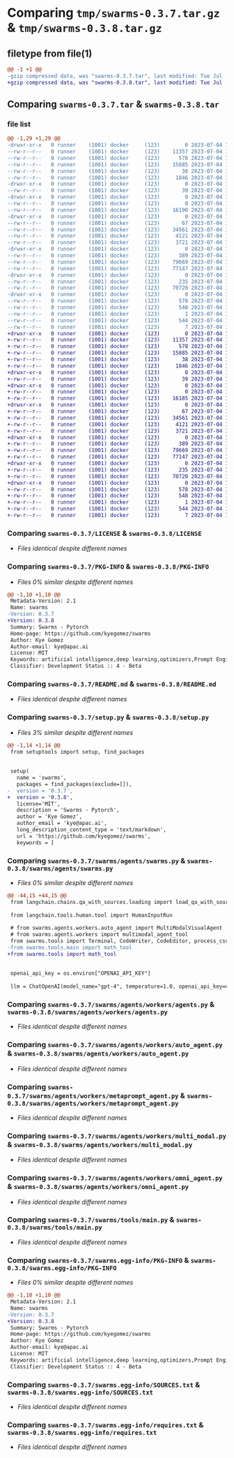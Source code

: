 # Comparing `tmp/swarms-0.3.7.tar.gz` & `tmp/swarms-0.3.8.tar.gz`

## filetype from file(1)

```diff
@@ -1 +1 @@
-gzip compressed data, was "swarms-0.3.7.tar", last modified: Tue Jul  4 13:51:24 2023, max compression
+gzip compressed data, was "swarms-0.3.8.tar", last modified: Tue Jul  4 13:54:17 2023, max compression
```

## Comparing `swarms-0.3.7.tar` & `swarms-0.3.8.tar`

### file list

```diff
@@ -1,29 +1,29 @@
-drwxr-xr-x   0 runner    (1001) docker     (123)        0 2023-07-04 13:51:24.154787 swarms-0.3.7/
--rw-r--r--   0 runner    (1001) docker     (123)    11357 2023-07-04 13:51:14.000000 swarms-0.3.7/LICENSE
--rw-r--r--   0 runner    (1001) docker     (123)      578 2023-07-04 13:51:24.154787 swarms-0.3.7/PKG-INFO
--rw-r--r--   0 runner    (1001) docker     (123)    15885 2023-07-04 13:51:14.000000 swarms-0.3.7/README.md
--rw-r--r--   0 runner    (1001) docker     (123)       38 2023-07-04 13:51:24.154787 swarms-0.3.7/setup.cfg
--rw-r--r--   0 runner    (1001) docker     (123)     1846 2023-07-04 13:51:14.000000 swarms-0.3.7/setup.py
-drwxr-xr-x   0 runner    (1001) docker     (123)        0 2023-07-04 13:51:24.150787 swarms-0.3.7/swarms/
--rw-r--r--   0 runner    (1001) docker     (123)       39 2023-07-04 13:51:14.000000 swarms-0.3.7/swarms/__init__.py
-drwxr-xr-x   0 runner    (1001) docker     (123)        0 2023-07-04 13:51:24.150787 swarms-0.3.7/swarms/agents/
--rw-r--r--   0 runner    (1001) docker     (123)        0 2023-07-04 13:51:14.000000 swarms-0.3.7/swarms/agents/__init__.py
--rw-r--r--   0 runner    (1001) docker     (123)    16190 2023-07-04 13:51:14.000000 swarms-0.3.7/swarms/agents/swarms.py
-drwxr-xr-x   0 runner    (1001) docker     (123)        0 2023-07-04 13:51:24.154787 swarms-0.3.7/swarms/agents/workers/
--rw-r--r--   0 runner    (1001) docker     (123)       67 2023-07-04 13:51:14.000000 swarms-0.3.7/swarms/agents/workers/__init__.py
--rw-r--r--   0 runner    (1001) docker     (123)    34561 2023-07-04 13:51:14.000000 swarms-0.3.7/swarms/agents/workers/agents.py
--rw-r--r--   0 runner    (1001) docker     (123)     4121 2023-07-04 13:51:14.000000 swarms-0.3.7/swarms/agents/workers/auto_agent.py
--rw-r--r--   0 runner    (1001) docker     (123)     3721 2023-07-04 13:51:14.000000 swarms-0.3.7/swarms/agents/workers/metaprompt_agent.py
-drwxr-xr-x   0 runner    (1001) docker     (123)        0 2023-07-04 13:51:24.154787 swarms-0.3.7/swarms/agents/workers/models/
--rw-r--r--   0 runner    (1001) docker     (123)      389 2023-07-04 13:51:14.000000 swarms-0.3.7/swarms/agents/workers/models/__init__.py
--rw-r--r--   0 runner    (1001) docker     (123)    79669 2023-07-04 13:51:14.000000 swarms-0.3.7/swarms/agents/workers/multi_modal.py
--rw-r--r--   0 runner    (1001) docker     (123)    77147 2023-07-04 13:51:14.000000 swarms-0.3.7/swarms/agents/workers/omni_agent.py
-drwxr-xr-x   0 runner    (1001) docker     (123)        0 2023-07-04 13:51:24.154787 swarms-0.3.7/swarms/tools/
--rw-r--r--   0 runner    (1001) docker     (123)      235 2023-07-04 13:51:14.000000 swarms-0.3.7/swarms/tools/__init__.py
--rw-r--r--   0 runner    (1001) docker     (123)    70720 2023-07-04 13:51:14.000000 swarms-0.3.7/swarms/tools/main.py
-drwxr-xr-x   0 runner    (1001) docker     (123)        0 2023-07-04 13:51:24.150787 swarms-0.3.7/swarms.egg-info/
--rw-r--r--   0 runner    (1001) docker     (123)      578 2023-07-04 13:51:24.000000 swarms-0.3.7/swarms.egg-info/PKG-INFO
--rw-r--r--   0 runner    (1001) docker     (123)      548 2023-07-04 13:51:24.000000 swarms-0.3.7/swarms.egg-info/SOURCES.txt
--rw-r--r--   0 runner    (1001) docker     (123)        1 2023-07-04 13:51:24.000000 swarms-0.3.7/swarms.egg-info/dependency_links.txt
--rw-r--r--   0 runner    (1001) docker     (123)      544 2023-07-04 13:51:24.000000 swarms-0.3.7/swarms.egg-info/requires.txt
--rw-r--r--   0 runner    (1001) docker     (123)        7 2023-07-04 13:51:24.000000 swarms-0.3.7/swarms.egg-info/top_level.txt
+drwxr-xr-x   0 runner    (1001) docker     (123)        0 2023-07-04 13:54:17.458953 swarms-0.3.8/
+-rw-r--r--   0 runner    (1001) docker     (123)    11357 2023-07-04 13:54:06.000000 swarms-0.3.8/LICENSE
+-rw-r--r--   0 runner    (1001) docker     (123)      578 2023-07-04 13:54:17.458953 swarms-0.3.8/PKG-INFO
+-rw-r--r--   0 runner    (1001) docker     (123)    15885 2023-07-04 13:54:06.000000 swarms-0.3.8/README.md
+-rw-r--r--   0 runner    (1001) docker     (123)       38 2023-07-04 13:54:17.458953 swarms-0.3.8/setup.cfg
+-rw-r--r--   0 runner    (1001) docker     (123)     1846 2023-07-04 13:54:06.000000 swarms-0.3.8/setup.py
+drwxr-xr-x   0 runner    (1001) docker     (123)        0 2023-07-04 13:54:17.458953 swarms-0.3.8/swarms/
+-rw-r--r--   0 runner    (1001) docker     (123)       39 2023-07-04 13:54:06.000000 swarms-0.3.8/swarms/__init__.py
+drwxr-xr-x   0 runner    (1001) docker     (123)        0 2023-07-04 13:54:17.458953 swarms-0.3.8/swarms/agents/
+-rw-r--r--   0 runner    (1001) docker     (123)        0 2023-07-04 13:54:06.000000 swarms-0.3.8/swarms/agents/__init__.py
+-rw-r--r--   0 runner    (1001) docker     (123)    16185 2023-07-04 13:54:06.000000 swarms-0.3.8/swarms/agents/swarms.py
+drwxr-xr-x   0 runner    (1001) docker     (123)        0 2023-07-04 13:54:17.458953 swarms-0.3.8/swarms/agents/workers/
+-rw-r--r--   0 runner    (1001) docker     (123)       67 2023-07-04 13:54:06.000000 swarms-0.3.8/swarms/agents/workers/__init__.py
+-rw-r--r--   0 runner    (1001) docker     (123)    34561 2023-07-04 13:54:06.000000 swarms-0.3.8/swarms/agents/workers/agents.py
+-rw-r--r--   0 runner    (1001) docker     (123)     4121 2023-07-04 13:54:06.000000 swarms-0.3.8/swarms/agents/workers/auto_agent.py
+-rw-r--r--   0 runner    (1001) docker     (123)     3721 2023-07-04 13:54:06.000000 swarms-0.3.8/swarms/agents/workers/metaprompt_agent.py
+drwxr-xr-x   0 runner    (1001) docker     (123)        0 2023-07-04 13:54:17.458953 swarms-0.3.8/swarms/agents/workers/models/
+-rw-r--r--   0 runner    (1001) docker     (123)      389 2023-07-04 13:54:06.000000 swarms-0.3.8/swarms/agents/workers/models/__init__.py
+-rw-r--r--   0 runner    (1001) docker     (123)    79669 2023-07-04 13:54:06.000000 swarms-0.3.8/swarms/agents/workers/multi_modal.py
+-rw-r--r--   0 runner    (1001) docker     (123)    77147 2023-07-04 13:54:06.000000 swarms-0.3.8/swarms/agents/workers/omni_agent.py
+drwxr-xr-x   0 runner    (1001) docker     (123)        0 2023-07-04 13:54:17.458953 swarms-0.3.8/swarms/tools/
+-rw-r--r--   0 runner    (1001) docker     (123)      235 2023-07-04 13:54:06.000000 swarms-0.3.8/swarms/tools/__init__.py
+-rw-r--r--   0 runner    (1001) docker     (123)    70720 2023-07-04 13:54:06.000000 swarms-0.3.8/swarms/tools/main.py
+drwxr-xr-x   0 runner    (1001) docker     (123)        0 2023-07-04 13:54:17.458953 swarms-0.3.8/swarms.egg-info/
+-rw-r--r--   0 runner    (1001) docker     (123)      578 2023-07-04 13:54:17.000000 swarms-0.3.8/swarms.egg-info/PKG-INFO
+-rw-r--r--   0 runner    (1001) docker     (123)      548 2023-07-04 13:54:17.000000 swarms-0.3.8/swarms.egg-info/SOURCES.txt
+-rw-r--r--   0 runner    (1001) docker     (123)        1 2023-07-04 13:54:17.000000 swarms-0.3.8/swarms.egg-info/dependency_links.txt
+-rw-r--r--   0 runner    (1001) docker     (123)      544 2023-07-04 13:54:17.000000 swarms-0.3.8/swarms.egg-info/requires.txt
+-rw-r--r--   0 runner    (1001) docker     (123)        7 2023-07-04 13:54:17.000000 swarms-0.3.8/swarms.egg-info/top_level.txt
```

### Comparing `swarms-0.3.7/LICENSE` & `swarms-0.3.8/LICENSE`

 * *Files identical despite different names*

### Comparing `swarms-0.3.7/PKG-INFO` & `swarms-0.3.8/PKG-INFO`

 * *Files 0% similar despite different names*

```diff
@@ -1,10 +1,10 @@
 Metadata-Version: 2.1
 Name: swarms
-Version: 0.3.7
+Version: 0.3.8
 Summary: Swarms - Pytorch
 Home-page: https://github.com/kyegomez/swarms
 Author: Kye Gomez
 Author-email: kye@apac.ai
 License: MIT
 Keywords: artificial intelligence,deep learning,optimizers,Prompt Engineering
 Classifier: Development Status :: 4 - Beta
```

### Comparing `swarms-0.3.7/README.md` & `swarms-0.3.8/README.md`

 * *Files identical despite different names*

### Comparing `swarms-0.3.7/setup.py` & `swarms-0.3.8/setup.py`

 * *Files 3% similar despite different names*

```diff
@@ -1,14 +1,14 @@
 from setuptools import setup, find_packages
 
 
 setup(
   name = 'swarms',
   packages = find_packages(exclude=[]),
-  version = '0.3.7',
+  version = '0.3.8',
   license='MIT',
   description = 'Swarms - Pytorch',
   author = 'Kye Gomez',
   author_email = 'kye@apac.ai',
   long_description_content_type = 'text/markdown',
   url = 'https://github.com/kyegomez/swarms',
   keywords = [
```

### Comparing `swarms-0.3.7/swarms/agents/swarms.py` & `swarms-0.3.8/swarms/agents/swarms.py`

 * *Files 0% similar despite different names*

```diff
@@ -44,15 +44,15 @@
 from langchain.chains.qa_with_sources.loading import load_qa_with_sources_chain, BaseCombineDocumentsChain
 
 from langchain.tools.human.tool import HumanInputRun
 
 # from swarms.agents.workers.auto_agent import MultiModalVisualAgent
 # from swarms.agents.workers import multimodal_agent_tool
 from swarms.tools import Terminal, CodeWriter, CodeEditor, process_csv, WebpageQATool
-from swarms.tools.main import math_tool
+from swarms.tools import math_tool
 
 
 openai_api_key = os.environ["OPENAI_API_KEY"]
 
 llm = ChatOpenAI(model_name="gpt-4", temperature=1.0, openai_api_key=openai_api_key)
```

### Comparing `swarms-0.3.7/swarms/agents/workers/agents.py` & `swarms-0.3.8/swarms/agents/workers/agents.py`

 * *Files identical despite different names*

### Comparing `swarms-0.3.7/swarms/agents/workers/auto_agent.py` & `swarms-0.3.8/swarms/agents/workers/auto_agent.py`

 * *Files identical despite different names*

### Comparing `swarms-0.3.7/swarms/agents/workers/metaprompt_agent.py` & `swarms-0.3.8/swarms/agents/workers/metaprompt_agent.py`

 * *Files identical despite different names*

### Comparing `swarms-0.3.7/swarms/agents/workers/multi_modal.py` & `swarms-0.3.8/swarms/agents/workers/multi_modal.py`

 * *Files identical despite different names*

### Comparing `swarms-0.3.7/swarms/agents/workers/omni_agent.py` & `swarms-0.3.8/swarms/agents/workers/omni_agent.py`

 * *Files identical despite different names*

### Comparing `swarms-0.3.7/swarms/tools/main.py` & `swarms-0.3.8/swarms/tools/main.py`

 * *Files identical despite different names*

### Comparing `swarms-0.3.7/swarms.egg-info/PKG-INFO` & `swarms-0.3.8/swarms.egg-info/PKG-INFO`

 * *Files 0% similar despite different names*

```diff
@@ -1,10 +1,10 @@
 Metadata-Version: 2.1
 Name: swarms
-Version: 0.3.7
+Version: 0.3.8
 Summary: Swarms - Pytorch
 Home-page: https://github.com/kyegomez/swarms
 Author: Kye Gomez
 Author-email: kye@apac.ai
 License: MIT
 Keywords: artificial intelligence,deep learning,optimizers,Prompt Engineering
 Classifier: Development Status :: 4 - Beta
```

### Comparing `swarms-0.3.7/swarms.egg-info/SOURCES.txt` & `swarms-0.3.8/swarms.egg-info/SOURCES.txt`

 * *Files identical despite different names*

### Comparing `swarms-0.3.7/swarms.egg-info/requires.txt` & `swarms-0.3.8/swarms.egg-info/requires.txt`

 * *Files identical despite different names*

